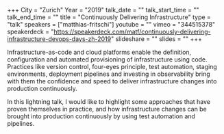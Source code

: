 +++
City = "Zurich"
Year = "2019"
talk_date = ""
talk_start_time = ""
talk_end_time = ""
title = "Continuously Delivering Infrastructure"
type = "talk"
speakers = ["matthias-fritschi"]
youtube = ""
vimeo = "344515378"
speakerdeck = "https://speakerdeck.com/matf/continuously-delivering-infrastructure-devops-days-zh-2019"
slideshare = ""
slides = ""
+++

Infrastructure-as-code and cloud platforms enable the definition, configuration and
automated provisioning of infrastructure using code. Practices like version control,
four-eyes principle, test automation, staging environments, deployment pipelines and
investing in observability bring with them the confidence and speed to deliver
infrastructure changes into production continuously.

In this lightning talk, I would like to highlight some approaches that have proven
themselves in practice, and how infrastructure changes can be brought into production
continuously by using test automation and pipelines.
